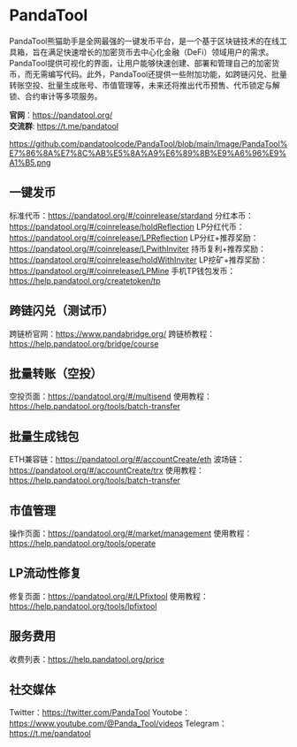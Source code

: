 # PandaTool
PandaTool熊猫助手是全网最强的一键发币平台，是一个基于区块链技术的在线工具箱，旨在满足快速增长的加密货币去中心化金融（DeFi）领域用户的需求。PandaTool提供可视化的界面，让用户能够快速创建、部署和管理自己的加密货币，而无需编写代码。此外，PandaTool还提供一些附加功能，如跨链闪兑、批量转账空投、批量生成账号、市值管理等，未来还将推出代币预售、代币锁定与解锁、合约审计等多项服务。

**官网**：https://pandatool.org/  
**交流群**: https://t.me/pandatool

https://github.com/pandatoolcode/PandaTool/blob/main/Image/PandaTool%E7%86%8A%E7%8C%AB%E5%8A%A9%E6%89%8B%E9%A6%96%E9%A1%B5.png

## 一键发币
标准代币：https://pandatool.org/#/coinrelease/stardand
分红本币：https://pandatool.org/#/coinrelease/holdReflection
LP分红代币：https://pandatool.org/#/coinrelease/LPReflection
LP分红+推荐奖励：https://pandatool.org/#/coinrelease/LPwithInviter
持币复利+推荐奖励：https://pandatool.org/#/coinrelease/holdWithInviter
LP挖矿+推荐奖励：https://pandatool.org/#/coinrelease/LPMine
手机TP钱包发币：https://help.pandatool.org/createtoken/tp

## 跨链闪兑（测试币）
跨链桥官网：https://www.pandabridge.org/
跨链桥教程：https://help.pandatool.org/bridge/course

## 批量转账（空投）
空投页面：https://pandatool.org/#/multisend
使用教程：https://help.pandatool.org/tools/batch-transfer

## 批量生成钱包
ETH兼容链：https://pandatool.org/#/accountCreate/eth
波场链：https://pandatool.org/#/accountCreate/trx
使用教程：https://help.pandatool.org/tools/batch-transfer

## 市值管理
操作页面：https://pandatool.org/#/market/management
使用教程：https://help.pandatool.org/tools/operate

## LP流动性修复
修复页面：https://pandatool.org/#/LPfixtool
使用教程：https://help.pandatool.org/tools/lpfixtool

## 服务费用
收费列表：https://help.pandatool.org/price

## 社交媒体
Twitter：https://twitter.com/PandaTool
Youtobe：https://www.youtube.com/@Panda_Tool/videos
Telegram：https://t.me/pandatool
